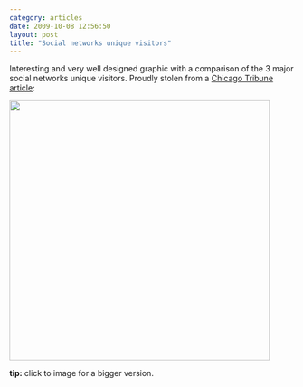 ```yaml
---
category: articles
date: 2009-10-08 12:56:50
layout: post
title: "Social networks unique visitors"
---
```


<p>Interesting and very well designed graphic with a comparison of the 3 major social networks unique visitors. Proudly stolen from a <a href="http://www.chicagotribune.com/business/chi-biz-twitter-graphic-oct07,0,1689342.graphic">Chicago Tribune article</a>:</p><a href="https://cdn.joaobordalo.com/images/static/blog/social_uv.jpg"><img src="https://cdn.joaobordalo.com/images/static/blog/social_uv.jpg" width="460"></a><p><b>tip:</b> click to image for a bigger version.</p>
